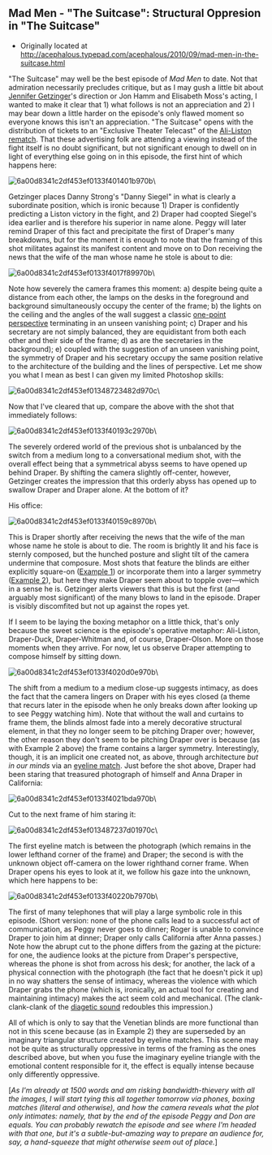 ## Mad Men - "The Suitcase": Structural Oppresion in "The Suitcase"

 * Originally located at http://acephalous.typepad.com/acephalous/2010/09/mad-men-in-the-suitcase.html

"The Suitcase" may well be the best episode of *Mad Men* to date.  Not that admiration necessarily precludes critique, but as I may gush a little bit about [Jennifer Getzinger](http://www.imdb.com/name/nm0315298/)'s direction or Jon Hamm and Elisabeth Moss's acting, I wanted to make it clear that 1) what follows is not an appreciation and 2) I may bear down a little harder on the episode's only flawed moment so everyone knows this isn't an appreciation.  "The Suitcase" opens with the distribution of tickets to an "Exclusive Theater Telecast" of the [Ali-Liston rematch](http://en.wikipedia.org/wiki/Muhammad_Ali_vs._Sonny_Liston#Ali.2FListon_II).  That these advertising folk are attending a viewing instead of the fight itself is no doubt significant, but not significant enough to dwell on in light of everything else going on in this episode, the first hint of which happens here:

![6a00d8341c2df453ef0133f401401b970b](../../images/tv/mad-men/the-suitcase-1/6a00d8341c2df453ef0133f401401b970b.jpg)\ 

Getzinger places Danny Strong's "Danny Siegel" in what is clearly a subordinate position, which is ironic because 1) Draper is confidently predicting a Liston victory in the fight, and 2) Draper had coopted Siegel's idea earlier and is therefore his superior in name alone.  Peggy will later remind Draper of this fact and precipitate the first of Draper's many breakdowns, but for the moment it is enough to note that the framing of this shot militates against its manifest content and move on to Don receiving the news that the wife of the man whose name he stole is about to die:

![6a00d8341c2df453ef0133f4017f89970b](../../images/tv/mad-men/the-suitcase-1/6a00d8341c2df453ef0133f4017f89970b.jpg)\ 

Note how severely the camera frames this moment: a) despite being quite a distance from each other, the lamps on the desks in the foreground and background simultaneously occupy the center of the frame; b) the lights on the ceiling and the angles of the wall suggest a classic [one-point perspective](http://en.wikipedia.org/wiki/Perspective_%28graphical%29#One-point_perspective) terminating in an unseen vanishing point; c) Draper and his secretary are not simply balanced, they are equidistant from both each other and their side of the frame; d) as are the secretaries in the background); e) coupled with the suggestion of an unseen vanishing point, the symmetry of Draper and his secretary occupy the same position relative to the architecture of the building and the lines of perspective.  Let me show you what I mean as best I can given my limited Photoshop skills:

![6a00d8341c2df453ef01348723482d970c](../../images/tv/mad-men/the-suitcase-1/6a00d8341c2df453ef01348723482d970c.jpg)\ 

Now that I've cleared that up, compare the above with the shot that immediately follows:

![6a00d8341c2df453ef0133f40193c2970b](../../images/tv/mad-men/the-suitcase-1/6a00d8341c2df453ef0133f40193c2970b.jpg)\ 

The severely ordered world of the previous shot is unbalanced by the switch from a medium long to a conversational medium shot, with the overall effect being that a symmetrical abyss seems to have opened up behind Draper.  By shifting the camera slightly off-center, however, Getzinger creates the impression that this orderly abyss has opened up to swallow Draper and Draper alone.  At the bottom of it?

His office:

![6a00d8341c2df453ef0133f40159c8970b](../../images/tv/mad-men/the-suitcase-1/6a00d8341c2df453ef0133f40159c8970b.jpg)\ 

This is Draper shortly after receiving the news that the wife of the man whose name he stole is about to die.  The room is brightly lit and his face is sternly composed, but the hunched posture and slight tilt of the camera undermine that composure.  Most shots that feature the blinds are either explicitly square-on ([Example 1](http://acephalous.typepad.com/.a/6a00d8341c2df453ef01348645315c970c-500wi)) or incorporate them into a larger symmetry ([Example 2](http://acephalous.typepad.com/.a/6a00d8341c2df453ef0133f321a86b970b-500wi)), but here they make Draper seem about to topple over—which in a sense he is.  Getzinger alerts viewers that this is but the first (and arguably most significant) of the many blows to land in the episode.  Draper is visibly discomfited but not up against the ropes yet.

If I seem to be laying the boxing metaphor on a little thick, that's only because the sweet science is the episode's operative metaphor: Ali-Liston, Draper-Duck, Draper-Whitman and, of course, Draper-Olson.  More on those moments when they arrive.  For now, let us observe Draper attempting to compose himself by sitting down.

![6a00d8341c2df453ef0133f4020d0e970b](../../images/tv/mad-men/the-suitcase-1/6a00d8341c2df453ef0133f4020d0e970b.jpg)\ 

The shift from a medium to a medium close-up suggests intimacy, as does the fact that the camera lingers on Draper with his eyes closed (a theme that recurs later in the episode when he only breaks down after looking up to see Peggy watching him).  Note that without the wall and curtains to frame them, the blinds almost fade into a merely decorative structural element, in that they no longer seem to be pitching Draper over; however, the other reason they don't seem to be pitching Draper over is because (as with Example 2 above) the frame contains a larger symmetry.  Interestingly, though, it is an implicit one created not, as above, through architecture *but in our minds* via an [eyeline match](http://classes.yale.edu/film-analysis/htmfiles/editing.htm#98485).
Just before the shot above, Draper had been staring that treasured photograph of himself and Anna Draper in California:

![6a00d8341c2df453ef0133f4021bda970b](../../images/tv/mad-men/the-suitcase-1/6a00d8341c2df453ef0133f4021bda970b.jpg)\ 

Cut to the next frame of him staring it:

![6a00d8341c2df453ef013487237d01970c](../../images/tv/mad-men/the-suitcase-1/6a00d8341c2df453ef013487237d01970c.jpg)\ 

The first eyeline match is between the photograph (which remains in the lower lefthand corner of the frame) and Draper; the second is with the unknown object off-camera on the lower righthand corner frame.  When Draper opens his eyes to look at it, we follow his gaze into the unknown, which here happens to be:

![6a00d8341c2df453ef0133f40220b7970b](../../images/tv/mad-men/the-suitcase-1/6a00d8341c2df453ef0133f40220b7970b.jpg)\ 

The first of many telephones that will play a large symbolic role in this episode.  (Short version: none of the phone calls lead to a successful act of communication, as Peggy never goes to dinner; Roger is unable to convince Draper to join him at dinner; Draper only calls California after Anna passes.)  Note how the abrupt cut to the phone differs from the gazing at the picture: for one, the audience looks at the picture from Draper's perspective, whereas the phone is shot from across his desk; for another, the lack of a physical connection with the photograph (the fact that he doesn't pick it up) in no way shatters the sense of intimacy, whereas the violence with which Draper grabs the phone (which is, ironically, an actual tool for creating and maintaining intimacy) makes the act seem cold and mechanical.  (The clank-clank-clank of the [diagetic sound](http://classes.yale.edu/film-analysis/htmfiles/sound.htm#33528) redoubles this impression.)

All of which is only to say that the Venetian blinds are more functional than not in this scene because (as in Example 2) they are superseded by an imaginary triangular structure created by eyeline matches.  This scene may not be quite as structurally oppressive in terms of the framing as the ones described above, but when you fuse the imaginary eyeline triangle with the emotional content responsible for it, the effect is equally intense because only differently oppressive.

[*As I'm already at 1500 words and am risking bandwidth-thievery with all the images, I will start tying this all together tomorrow via phones, boxing matches (literal and otherwise), and how the camera reveals what the plot only intimates: namely, that by the end of the episode Peggy and Don are equals.  You can probably rewatch the episode and see where I'm headed with that one, but it's a subtle-but-amazing way to prepare an audience for, say, a hand-squeeze that might otherwise seem out of place.*]  
